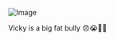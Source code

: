 ![Image](https://github.com/user-attachments/assets/d95e01f7-3a7b-4f20-8874-20638cbc042a)

Vicky is a big fat bully 😠😭🤦‍♀️
